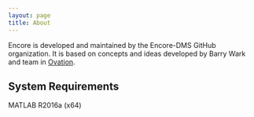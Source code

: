 ```yaml
---
layout: page
title: About
---
```


Encore is developed and maintained by the Encore-DMS GitHub organization. It is based on concepts and ideas developed by Barry Wark and team in [Ovation](https://www.ovation.io).

## System Requirements
MATLAB R2016a (x64)  
